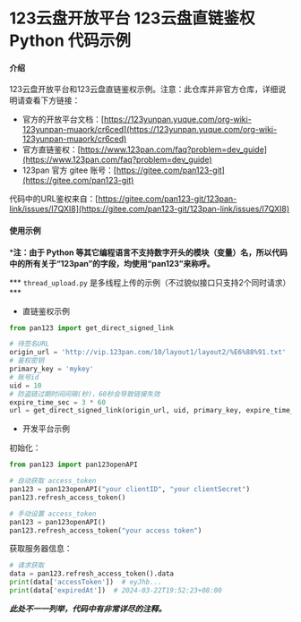 # 123云盘开放平台 123云盘直链鉴权 Python 代码示例 

#### 介绍
123云盘开放平台和123云盘直链鉴权示例。注意：此仓库并非官方仓库，详细说明请查看下方链接： 

+ 官方的开放平台文档：[https://123yunpan.yuque.com/org-wiki-123yunpan-muaork/cr6ced](https://123yunpan.yuque.com/org-wiki-123yunpan-muaork/cr6ced)
+ 官方直链鉴权：[https://www.123pan.com/faq?problem=dev_guide](https://www.123pan.com/faq?problem=dev_guide)
+ 123pan 官方 gitee 账号：[https://gitee.com/pan123-git](https://gitee.com/pan123-git)

代码中的URL鉴权来自：[https://gitee.com/pan123-git/123pan-link/issues/I7QXI8](https://gitee.com/pan123-git/123pan-link/issues/I7QXI8)

#### 使用示例
***注：由于 Python 等其它编程语言不支持数字开头的模块（变量）名，所以代码中的所有关于“123pan”的字段，均使用“pan123”来称呼。**

*** `thread_upload.py` 是多线程上传的示例（不过貌似接口只支持2个同时请求）***

+ 直链鉴权示例

```python
from pan123 import get_direct_signed_link

# 待签名URL
origin_url = 'http://vip.123pan.com/10/layout1/layout2/%E6%88%91.txt'
# 鉴权密钥
primary_key = 'mykey'
# 账号id
uid = 10
# 防盗链过期时间间隔(秒)，60秒会导致链接失效
expire_time_sec = 3 * 60
url = get_direct_signed_link(origin_url, uid, primary_key, expire_time_sec)
```

+ 开发平台示例

初始化：

```python
from pan123 import pan123openAPI

# 自动获取 access_token
pan123 = pan123openAPI("your clientID", "your clientSecret")
pan123.refresh_access_token()

# 手动设置 access_token
pan123 = pan123openAPI()
pan123.refresh_access_token("your access token")
```

获取服务器信息：

```python
# 请求获取
data = pan123.refresh_access_token().data
print(data['accessToken'])  # eyJhb...
print(data['expiredAt'])  # 2024-03-22T19:52:23+08:00
```

***此处不一一列举，代码中有非常详尽的注释。***